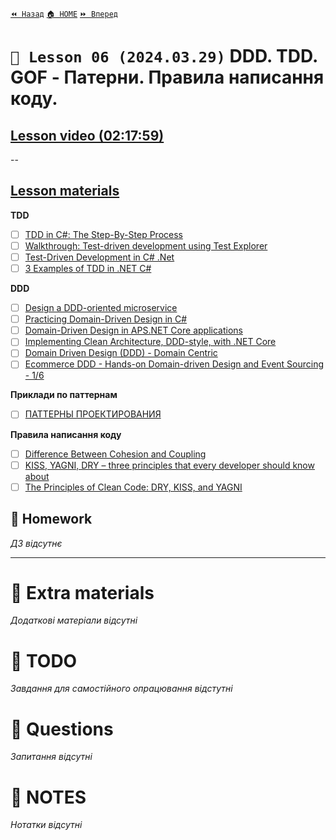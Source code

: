 [`⏪ Назад`](../05/README.md)  [`🏠 HOME`](../../README.md)  [`⏩ Вперед`](../07/README.md)

# `📗 Lesson 06 (2024.03.29)` DDD. TDD. GOF - Патерни. Правила написання коду.

## [Lesson video (02:17:59)](https://youtu.be/qugaIAwo2_4)

--

## [Lesson materials](https://lms.ithillel.ua/groups/65a65fe34c3a2d3372eef8ea/lessons/65a65fe44c3a2d3372eef970)

**TDD**  

- [ ] [TDD in C#: The Step-By-Step Process](https://www.coscreen.co/blog/tdd-in-c-guide/)
- [ ] [Walkthrough: Test-driven development using Test Explorer](https://learn.microsoft.com/en-us/visualstudio/test/quick-start-test-driven-development-with-test-explorer?view=vs-2022)
- [ ] [Test-Driven Development in C# .Net](https://www.c-sharpcorner.com/article/test-driven-development-in-c-sharp-net/)
- [ ] [3 Examples of TDD in .NET C#](https://arbems.com/en/3-examples-of-tdd-in-csharp-net/)

**DDD**  

- [ ] [Design a DDD-oriented microservice](https://learn.microsoft.com/en-us/dotnet/architecture/microservices/microservice-ddd-cqrs-patterns/ddd-oriented-microservice)
- [ ] [Practicing Domain-Driven Design in C#](https://betterprogramming.pub/practicing-domain-driven-design-in-c-f152fc91e671)
- [ ] [Domain-Driven Design in APS.NET Core applications](https://enlabsoftware.com/development/domain-driven-design-in-asp-net-core-applications.html)
- [ ] [Implementing Clean Architecture, DDD-style, with .NET Core](https://medium.com/vx-company/implementing-clean-architecture-ddd-style-in-net-core-3bc3899f5978)
- [ ] [Domain Driven Design (DDD) - Domain Centric](https://awesome-architecture.com/domain-driven-design/domain-driven-design/)
- [ ] [Ecommerce DDD - Hands-on Domain-driven Design and Event Sourcing - 1/6](https://falberthen.github.io/posts/ecommerceddd-pt1/)

**Приклади по паттернам**  
- [ ] [ПАТТЕРНЫ ПРОЕКТИРОВАНИЯ](https://refactoring.guru/ru/design-patterns/csharp)

**Правила написання коду**  

- [ ] [Difference Between Cohesion and Coupling](https://stackoverflow.com/questions/3085285/difference-between-cohesion-and-coupling)
- [ ] [KISS, YAGNI, DRY – three principles that every developer should know about](https://www.boldare.com/blog/kiss-yagni-dry-principles/)
- [ ] [The Principles of Clean Code: DRY, KISS, and YAGNI](https://www.linkedin.com/pulse/principles-clean-code-dry-kiss-yagni-rajnish-kumar/)

## 📕 Homework
*ДЗ відсутнє*

---

# 📘 Extra materials

*Додаткові матеріали відсутні*

# 📘 TODO
*Завдання для самостійного опрацювання відстутні*

# 📘 Questions
*Запитання відсутні*

# 📘 NOTES
*Нотатки відсутні*